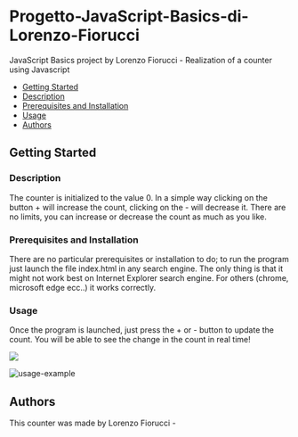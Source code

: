 # Progetto-JavaScript-Basics-di-Lorenzo-Fiorucci
JavaScript Basics project by Lorenzo Fiorucci - Realization of a counter using Javascript

- [Getting Started](#Getting-Started)
- [Description](##Description)
- [Prerequisites and Installation](###Prerequisites-and-Installation)
- [Usage](###Usage)
- [Authors](##Authors)

## Getting Started

### Description
The counter is initialized to the value 0. In a simple way clicking on the button + will increase the count, clicking on the - will decrease it. There are no limits, you can increase or decrease the count as much as you like.

### Prerequisites and Installation
There are no particular prerequisites or installation to do; to run the program just launch the file index.html in any search engine. The only thing is that it might not work best on Internet Explorer search engine. For others (chrome, microsoft edge ecc..) it works correctly.

### Usage
Once the program is launched, just press the + or - button to update the count. You will be able to see the change in the count in real time!

<img align="center" src="http://g.recordit.co/wK5xKXIxzx.gif">

![usage-example](http://g.recordit.co/wK5xKXIxzx.gif)

## Authors
This counter was made by Lorenzo Fiorucci - 

